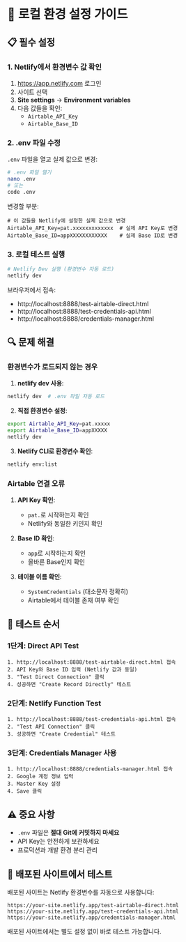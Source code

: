 # 🔧 로컬 환경 설정 가이드

## 📋 필수 설정

### 1. Netlify에서 환경변수 값 확인

1. https://app.netlify.com 로그인
2. 사이트 선택
3. **Site settings** → **Environment variables**
4. 다음 값들을 확인:
   - `Airtable_API_Key`
   - `Airtable_Base_ID`

### 2. .env 파일 수정

`.env` 파일을 열고 실제 값으로 변경:

```bash
# .env 파일 열기
nano .env
# 또는
code .env
```

변경할 부분:
```env
# 이 값들을 Netlify에 설정한 실제 값으로 변경
Airtable_API_Key=pat.xxxxxxxxxxxxx  # 실제 API Key로 변경
Airtable_Base_ID=appXXXXXXXXXXXX    # 실제 Base ID로 변경
```

### 3. 로컬 테스트 실행

```bash
# Netlify Dev 실행 (환경변수 자동 로드)
netlify dev
```

브라우저에서 접속:
- http://localhost:8888/test-airtable-direct.html
- http://localhost:8888/test-credentials-api.html
- http://localhost:8888/credentials-manager.html

## 🔍 문제 해결

### 환경변수가 로드되지 않는 경우

1. **netlify dev 사용**:
```bash
netlify dev  # .env 파일 자동 로드
```

2. **직접 환경변수 설정**:
```bash
export Airtable_API_Key=pat.xxxxx
export Airtable_Base_ID=appXXXXX
netlify dev
```

3. **Netlify CLI로 환경변수 확인**:
```bash
netlify env:list
```

### Airtable 연결 오류

1. **API Key 확인**:
   - `pat.`로 시작하는지 확인
   - Netlify와 동일한 키인지 확인

2. **Base ID 확인**:
   - `app`로 시작하는지 확인
   - 올바른 Base인지 확인

3. **테이블 이름 확인**:
   - `SystemCredentials` (대소문자 정확히)
   - Airtable에서 테이블 존재 여부 확인

## 📝 테스트 순서

### 1단계: Direct API Test
```
1. http://localhost:8888/test-airtable-direct.html 접속
2. API Key와 Base ID 입력 (Netlify 값과 동일)
3. "Test Direct Connection" 클릭
4. 성공하면 "Create Record Directly" 테스트
```

### 2단계: Netlify Function Test
```
1. http://localhost:8888/test-credentials-api.html 접속
2. "Test API Connection" 클릭
3. 성공하면 "Create Credential" 테스트
```

### 3단계: Credentials Manager 사용
```
1. http://localhost:8888/credentials-manager.html 접속
2. Google 계정 정보 입력
3. Master Key 설정
4. Save 클릭
```

## ⚠️ 중요 사항

- `.env` 파일은 **절대 Git에 커밋하지 마세요**
- API Key는 안전하게 보관하세요
- 프로덕션과 개발 환경 분리 관리

## 🚀 배포된 사이트에서 테스트

배포된 사이트는 Netlify 환경변수를 자동으로 사용합니다:

```
https://your-site.netlify.app/test-airtable-direct.html
https://your-site.netlify.app/test-credentials-api.html
https://your-site.netlify.app/credentials-manager.html
```

배포된 사이트에서는 별도 설정 없이 바로 테스트 가능합니다.